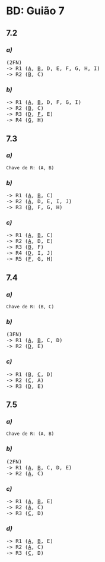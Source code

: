# BD: Guião 7


## ​7.2 
 
### *a)*

<pre>
(2FN)
-> R1 (<u>A</u>, <u>B</u>, D, E, F, G, H, I)
-> R2 (<u>B</u>, C)
</pre>

### *b)* 

<pre>
-> R1 (<u>A</u>, <u>B</u>, D, F, G, I)
-> R2 (<u>B</u>, C)
-> R3 (<u>D</u>, <u>F</u>, E)
-> R4 (<u>G</u>, H)
</pre>


## ​7.3
 
### *a)*

```
Chave de R:	(A, B)
```


### *b)* 

<pre>
-> R1 (<u>A</u>, <u>B</u>, C)
-> R2 (<u>A</u>, D, E, I, J)
-> R3 (<u>B</u>, F, G, H)
</pre>


### *c)* 

<pre>
-> R1 (<u>A</u>, <u>B</u>, C)
-> R2 (<u>A</u>, D, E) 
-> R3 (<u>B</u>, F)
-> R4 (<u>D</u>, I, J)
-> R5 (<u>F</u>, G, H)
</pre>

## ​7.4
 
### *a)*

```
Chave de R:	(B, C)
```


### *b)* 

<pre>
(3FN)
-> R1 (<u>A</u>, <u>B</u>, C, D)
-> R2 (<u>D</u>, E)
</pre>

### *c)* 

<pre>
-> R1 (<u>B</u>, <u>C</u>, D)
-> R2 (<u>C</u>, A)
-> R3 (<u>D</u>, E)
</pre>


## ​7.5
 
### *a)*

```
Chave de R: (A, B)
```

### *b)* 

<pre>
(2FN)
-> R1 (<u>A</u>, <u>B</u>, C, D, E)
-> R2 (<u>A</u>, C)
</pre>

### *c)* 

<pre>
-> R1 (<u>A</u>, <u>B</u>, E)
-> R2 (<u>A</u>, C)
-> R3 (<u>C</u>, D)
</pre>

### *d)* 

<pre>
-> R1 (<u>A</u>, <u>B</u>, E)
-> R2 (<u>A</u>, C)
-> R3 (<u>C</u>, D)
</pre>